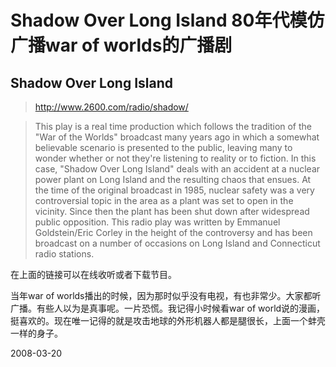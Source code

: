 # Shadow Over Long Island 80年代模仿广播war of worlds的广播剧

## Shadow Over Long Island 

> http://www.2600.com/radio/shadow/

> This play is a real time production which follows the tradition of the "War of the Worlds" broadcast many years ago in which a somewhat believable scenario is presented to the public, leaving many to wonder whether or not they're listening to reality or to fiction. In this case, "Shadow Over Long Island" deals with an accident at a nuclear power plant on Long Island and the resulting chaos that ensues. At the time of the original broadcast in 1985, nuclear safety was a very controversial topic in the area as a plant was set to open in the vicinity. Since then the plant has been shut down after widespread public opposition. This radio play was written by Emmanuel Goldstein/Eric Corley in the height of the controversy and has been broadcast on a number of occasions on Long Island and Connecticut radio stations.

在上面的链接可以在线收听或者下载节目。

当年war of worlds播出的时候，因为那时似乎没有电视，有也非常少。大家都听广播。有些人以为是真事呢。一片恐慌。我记得小时候看war of world说的漫画，挺喜欢的。现在唯一记得的就是攻击地球的外形机器人都是腿很长，上面一个蚌壳一样的身子。


2008-03-20